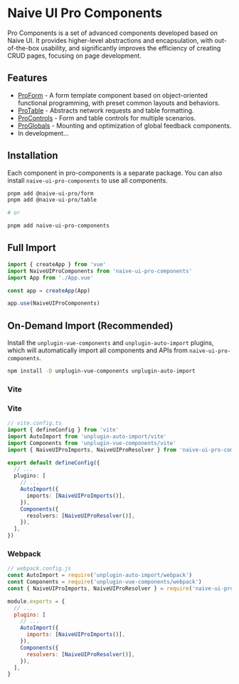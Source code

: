 # Naive UI Pro Components

Pro Components is a set of advanced components developed based on Naive UI. It provides higher-level abstractions and encapsulation, with out-of-the-box usability, and significantly improves the efficiency of creating CRUD pages, focusing on page development.

## Features

- [ProForm](/en-US/components/form/) - A form template component based on object-oriented functional programming, with preset common layouts and behaviors.
- [ProTable](/en-US/components/table/) - Abstracts network requests and table formatting.
- [ProControls](/en-US/components/controls/) - Form and table controls for multiple scenarios.
- [ProGlobals](/en-US/components/globals/) - Mounting and optimization of global feedback components.
- In development...

## Installation

Each component in pro-components is a separate package. You can also install `naive-ui-pro-components` to use all components.

```sh
pnpm add @naive-ui-pro/form
pnpm add @naive-ui-pro/table

# or

pnpm add naive-ui-pro-components
```

## Full Import

```ts
import { createApp } from 'vue'
import NaiveUIProComponents from 'naive-ui-pro-components'
import App from './App.vue'

const app = createApp(App)

app.use(NaiveUIProComponents)
```

## On-Demand Import (Recommended)

Install the `unplugin-vue-components` and `unplugin-auto-import` plugins, which will automatically import all components and APIs from `naive-ui-pro-components`.

```sh
npm install -D unplugin-vue-components unplugin-auto-import
```

### Vite

### Vite

```ts
// vite.config.ts
import { defineConfig } from 'vite'
import AutoImport from 'unplugin-auto-import/vite'
import Components from 'unplugin-vue-components/vite'
import { NaiveUIProImports, NaiveUIProResolver } from 'naive-ui-pro-components/resolvers'

export default defineConfig({
  // ...
  plugins: [
    // ...
    AutoImport({
      imports: [NaiveUIProImports()],
    }),
    Components({
      resolvers: [NaiveUIProResolver()],
    }),
  ],
})
```

### Webpack

```js
// webpack.config.js
const AutoImport = require('unplugin-auto-import/webpack')
const Components = require('unplugin-vue-components/webpack')
const { NaiveUIProImports, NaiveUIProResolver } = require('naive-ui-pro-components/resolvers')

module.exports = {
  // ...
  plugins: [
    // ...
    AutoImport({
      imports: [NaiveUIProImports()],
    }),
    Components({
      resolvers: [NaiveUIProResolver()],
    }),
  ],
}
```